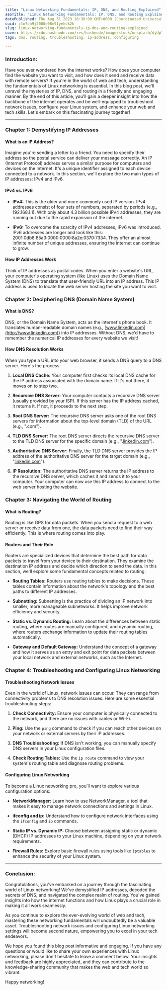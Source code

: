 ```yaml
---
title: "Linux Networking Fundamentals: IP, DNS, and Routing Explained"
seoTitle: "Linux Networking Fundamentals: IP, DNS, and Routing Explained"
datePublished: Thu Aug 31 2023 18:30:00 GMT+0000 (Coordinated Universal Time)
cuid: cln7oh9j2000e08m91yekck2h
slug: linux-networking-fundamentals-ip-dns-and-routing-explained
cover: https://cdn.hashnode.com/res/hashnode/image/stock/unsplash/dyUp7WPu5q4/upload/7edf8b54cd3d29d96d3fbc867a7b92b5.jpeg
tags: dns, routing, troubleshooting, ip-address, configuring

---
```


### Introduction:

Have you ever wondered how the internet works? How does your computer find the website you want to visit, and how does it send and receive data with remote servers? If you're in the world of web and tech, understanding the fundamentals of Linux networking is essential. In this blog post, we'll unravel the mysteries of IP, DNS, and routing in a friendly and engaging manner. By the end of this article, you'll gain a deeper insight into how the backbone of the internet operates and be well-equipped to troubleshoot network issues, configure your Linux system, and enhance your web and tech skills. Let's embark on this fascinating journey together!

---

### Chapter 1: Demystifying IP Addresses

#### What is an IP Address?

Imagine you're sending a letter to a friend. You need to specify their address so the postal service can deliver your message correctly. An IP (Internet Protocol) address serves a similar purpose for computers and devices on the Internet. It's a unique identifier assigned to each device connected to a network. In this section, we'll explore the two main types of IP addresses: IPv4 and IPv6.

#### IPv4 vs. IPv6

* **IPv4:** This is the older and more commonly used IP version. IPv4 addresses consist of four sets of numbers, separated by periods (e.g., 192.168.1.1). With only about 4.3 billion possible IPv4 addresses, they are running out due to the rapid expansion of the internet.
    
* **IPv6:** To overcome the scarcity of IPv4 addresses, IPv6 was introduced. IPv6 addresses are longer and look like this: 2001:0db8:85a3:0000:0000:8a2e:0370:7334. They offer an almost infinite number of unique addresses, ensuring the internet can continue to grow.
    

#### How IP Addresses Work

Think of IP addresses as postal codes. When you enter a website's URL, your computer's operating system (like Linux) uses the Domain Name System (DNS) to translate that user-friendly URL into an IP address. This IP address is used to locate the web server hosting the site you want to visit.

### Chapter 2: Deciphering DNS (Domain Name System)

#### What is DNS?

DNS, or the Domain Name System, acts as the internet's phone book. It translates human-readable domain names (e.g., [www.linkedin.com](http://www.linkedin.com)) into IP addresses. Without DNS, we'd have to remember the numerical IP addresses for every website we visit!

#### How DNS Resolution Works

When you type a URL into your web browser, it sends a DNS query to a DNS server. Here's the process:

1. **Local DNS Cache:** Your computer first checks its local DNS cache for the IP address associated with the domain name. If it's not there, it moves on to step two.
    
2. **Recursive DNS Server:** Your computer contacts a recursive DNS server (usually provided by your ISP). If this server has the IP address cached, it returns it. If not, it proceeds to the next step.
    
3. **Root DNS Server:** The recursive DNS server asks one of the root DNS servers for information about the top-level domain (TLD) of the URL (e.g., ".com").
    
4. **TLD DNS Server:** The root DNS server directs the recursive DNS server to the TLD DNS server for the specific domain (e.g., ".[linkedin.com](http://linkedin.com)").
    
5. **Authoritative DNS Server:** Finally, the TLD DNS server provides the IP address of the authoritative DNS server for the target domain (e.g., "[linkedin.com](http://linkedin.com)").
    
6. **IP Resolution:** The authoritative DNS server returns the IP address to the recursive DNS server, which caches it and sends it to your computer. Your computer can now use this IP address to connect to the web server hosting the website.
    

### Chapter 3: Navigating the World of Routing

#### What is Routing?

Routing is like GPS for data packets. When you send a request to a web server or receive data from one, the data packets need to find their way efficiently. This is where routing comes into play.

#### Routers and Their Role

Routers are specialized devices that determine the best path for data packets to travel from your device to their destination. They examine the destination IP address and decide which direction to send the data. In this section, we'll explore some fundamental concepts related to routing:

* **Routing Tables:** Routers use routing tables to make decisions. These tables contain information about the network's topology and the best paths to different IP addresses.
    
* **Subnetting:** Subnetting is the practice of dividing an IP network into smaller, more manageable subnetworks. It helps improve network efficiency and security.
    
* **Static vs. Dynamic Routing:** Learn about the differences between static routing, where routes are manually configured, and dynamic routing, where routers exchange information to update their routing tables automatically.
    
* **Gateway and Default Gateway:** Understand the concept of a gateway and how it serves as an entry and exit point for data packets between your local network and external networks, such as the Internet.
    

### Chapter 4: Troubleshooting and Configuring Linux Networking

#### Troubleshooting Network Issues

Even in the world of Linux, network issues can occur. They can range from connectivity problems to DNS resolution issues. Here are some essential troubleshooting steps:

1. **Check Connectivity:** Ensure your computer is physically connected to the network, and there are no issues with cables or Wi-Fi.
    
2. **Ping:** Use the `ping` command to check if you can reach other devices on your network or external servers by their IP addresses.
    
3. **DNS Troubleshooting:** If DNS isn't working, you can manually specify DNS servers in your Linux configuration files.
    
4. **Check Routing Tables:** Use the `ip route` command to view your system's routing table and diagnose routing problems.
    

#### Configuring Linux Networking

To become a Linux networking pro, you'll want to explore various configuration options:

* **NetworkManager:** Learn how to use NetworkManager, a tool that makes it easy to manage network connections and settings in Linux.
    
* **ifconfig and ip:** Understand how to configure network interfaces using the `ifconfig` and `ip` commands.
    
* **Static IP vs. Dynamic IP:** Choose between assigning static or dynamic (DHCP) IP addresses to your Linux machine, depending on your network requirements.
    
* **Firewall Rules:** Explore basic firewall rules using tools like `iptables` to enhance the security of your Linux system.
    

---

### Conclusion:

Congratulations, you've embarked on a journey through the fascinating world of Linux networking! We've demystified IP addresses, decoded the secrets of DNS, and navigated the complex realm of routing. You've gained insights into how the internet functions and how Linux plays a crucial role in making it all work seamlessly.

As you continue to explore the ever-evolving world of web and tech, mastering these networking fundamentals will undoubtedly be a valuable asset. Troubleshooting network issues and configuring Linux networking settings will become second nature, empowering you to excel in your tech endeavors.

We hope you found this blog post informative and engaging. If you have any questions or would like to share your own experiences with Linux networking, please don't hesitate to leave a comment below. Your insights and feedback are highly appreciated, and they can contribute to the knowledge-sharing community that makes the web and tech world so vibrant.

Happy networking!